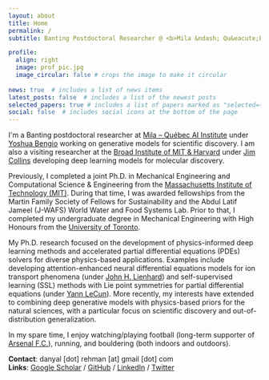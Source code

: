 ```yaml
---
layout: about
title: Home
permalink: /
subtitle: Banting Postdoctoral Researcher @ <b>Mila &ndash; Qu&eacute;bec AI Institute</b> / Visiting Scientist @ <b>Broad Institute of MIT & Harvard</b> / Ph.D. @ <b>MIT</b>

profile:
  align: right
  image: prof_pic.jpg
  image_circular: false # crops the image to make it circular
  
news: true  # includes a list of news items
latest_posts: false  # includes a list of the newest posts
selected_papers: true # includes a list of papers marked as "selected={true}"
social: false  # includes social icons at the bottom of the page
---
```


I'm a Banting postdoctoral researcher at [Mila &ndash; Qu&eacute;bec AI Institute](https://mila.quebec/en/) under [Yoshua Bengio](https://en.wikipedia.org/wiki/Yoshua_Bengio) working on generative models for scientific discovery. I am also a visiting researcher at the [Broad Institute of MIT & Harvard](https://www.broadinstitute.org/) under [Jim Collins](https://en.wikipedia.org/wiki/James_J._Collins) developing deep learning models for molecular discovery. 

Previously, I completed a joint Ph.D. in Mechanical Engineering and Computational Science & Engineering from the [Massachusetts Institute of Technology (MIT)](https://www.mit.edu/). During that time, I was awarded fellowships from the Martin Family Society of Fellows for Sustainability and the Abdul Latif Jameel (J-WAFS) World Water and Food Systems Lab. Prior to that, I completed my undergraduate degree in Mechanical Engineering with High Honours from the [University of Toronto](https://www.utoronto.ca/). 

My Ph.D. research focused on the development of physics-informed deep learning methods and accelerated partial differential equations (PDEs) solvers for diverse physics-based applications. Examples include developing attention-enhanced neural differential equations models for ion transport phenomena (under [John H. Lienhard](https://en.wikipedia.org/wiki/John_H._Lienhard_V)) and self-supervised learning (SSL) methods with Lie point symmetries for partial differential equations (under [Yann LeCun](https://en.wikipedia.org/wiki/Yann_LeCun)). More recently, my interests have extended to combining deep generative models with physics-based priors for the natural sciences, with a particular focus on scientific discovery and out-of-distribution generalization.

In my spare time, I enjoy watching/playing football (long-term supporter of [Arsenal F.C.](https://www.arsenal.com/)), running, and bouldering (both indoors and outdoors).

**Contact**: danyal [dot] rehman [at] gmail [dot] com  
**Links**: [Google Scholar](https://scholar.google.com/citations?user=XdyK1qoAAAAJ&hl=en) / [GitHub](https://github.com/danyalrehman) / [LinkedIn](https://www.linkedin.com/in/danyalrehman/) / [Twitter](https://twitter.com/danyalrehman17)
